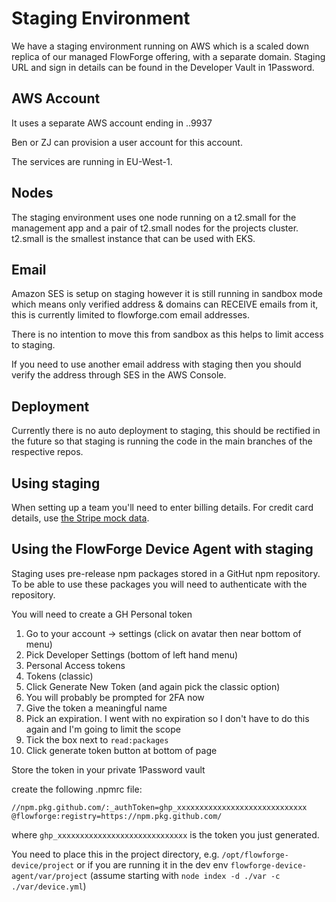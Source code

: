 # Staging Environment

We have a staging environment running on AWS which is a scaled down replica of
our managed FlowForge offering, with a separate domain. Staging URL and sign in
details can be found in the Developer Vault in 1Password.

## AWS Account

It uses a separate AWS account ending in ..9937

Ben or ZJ can provision a user account for this account.

The services are running in EU-West-1.

## Nodes

The staging environment uses one node running on a t2.small for the management
app and a pair of t2.small nodes for the projects cluster. t2.small is the
smallest instance that can be used with EKS.

## Email

Amazon SES is setup on staging however it is still running in sandbox mode which means only verified address & domains can RECEIVE emails from it, this is currently limited to flowforge.com email addresses.

There is no intention to move this from sandbox as this helps to limit access to staging.

If you need to use another email address with staging then you should verify the address through SES in the AWS Console.

## Deployment

Currently there is no auto deployment to staging, this should be rectified in the future so that staging is running the code in the main branches  of the respective repos.

## Using staging

When setting up a team you'll need to enter billing details. For credit card
details, use [the Stripe mock data](https://stripe.com/docs/testing#testing-interactively).

## Using the FlowForge Device Agent with staging

Staging uses pre-release npm packages stored in a GitHut npm repository. To be able to use these packages you will need to authenticate with the repository.

You will need to create a GH Personal token

1. Go to your account -> settings (click on avatar then near bottom of menu)
2. Pick Developer Settings (bottom of left hand menu)
3. Personal Access tokens
4. Tokens (classic)
5. Click Generate New Token (and again pick the classic option)
6. You will probably be prompted for 2FA now
7. Give the token a meaningful name
8. Pick an expiration. I went with no expiration so I don't have to do this again and I'm going to limit the scope
9. Tick the box next to `read:packages`
10. Click generate token button at bottom of page

Store the token in your private 1Password vault

create the following .npmrc file:

```
//npm.pkg.github.com/:_authToken=ghp_xxxxxxxxxxxxxxxxxxxxxxxxxxxxx
@flowforge:registry=https://npm.pkg.github.com/
```

where `ghp_xxxxxxxxxxxxxxxxxxxxxxxxxxxxx` is the token you just generated.

You need to place this in the project directory, e.g. `/opt/flowforge-device/project` or if you are running it in the dev env `flowforge-device-agent/var/project` (assume starting with `node index -d ./var -c ./var/device.yml`)
